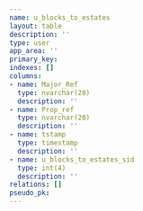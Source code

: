 ```yaml
---
name: u_blocks_to_estates
layout: table
description: ''
type: user
app_area: ''
primary_key: 
indexes: []
columns:
- name: Major_Ref
  type: nvarchar(20)
  description: ''
- name: Prop_ref
  type: nvarchar(20)
  description: ''
- name: tstamp
  type: timestamp
  description: ''
- name: u_blocks_to_estates_sid
  type: int(4)
  description: ''
relations: []
pseudo_pk: 
---
```


